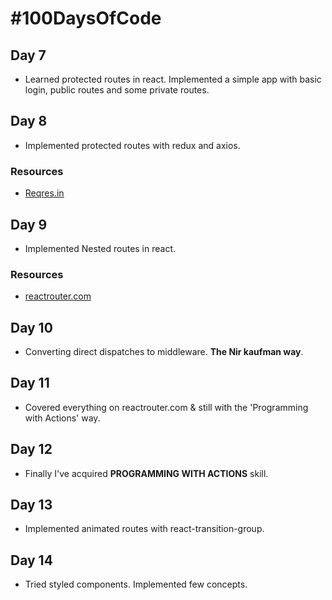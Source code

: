 # #100DaysOfCode
## Day 7
* Learned protected routes in react. Implemented a simple app with basic login, public routes and some private routes.


## Day 8
* Implemented protected routes with redux and axios.

### Resources
* [Reqres.in](https://reqres.in/)

## Day 9
* Implemented Nested routes in react.

### Resources
* [reactrouter.com](https://reactrouter.com/web/guides/quick-start)

## Day 10
* Converting direct dispatches to middleware. **The Nir kaufman way**.

## Day 11
* Covered everything on reactrouter.com & still with the 'Programming with Actions' way.

## Day 12
* Finally I've acquired **PROGRAMMING WITH ACTIONS** skill.

## Day 13
* Implemented animated routes with react-transition-group.

## Day 14
* Tried styled components. Implemented few concepts.